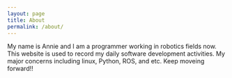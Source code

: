 ```yaml
---
layout: page
title: About
permalink: /about/
---
```


My name is Annie and I am a programmer working in robotics fields now. 
This website is used to record my daily software development activities.
My major concerns including linux, Python, ROS, and etc. Keep moveing forward!!
